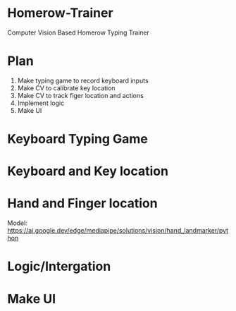 # Homerow-Trainer
Computer Vision Based Homerow Typing Trainer

# Plan
1. Make typing game to record keyboard inputs
2. Make CV to calibrate key location
3. Make CV to track figer location and actions
4. Implement logic
5. Make UI

# Keyboard Typing Game

# Keyboard and Key location

# Hand and Finger location

Model: https://ai.google.dev/edge/mediapipe/solutions/vision/hand_landmarker/python

# Logic/Intergation

# Make UI